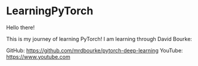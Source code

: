 # LearningPyTorch

Hello there!

This is my journey of learning PyTorch! I am learning through David Bourke:

GitHub: https://github.com/mrdbourke/pytorch-deep-learning
YouTube: https://www.youtube.com

